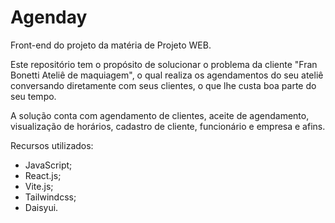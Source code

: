 # Agenday

Front-end do projeto da matéria de Projeto WEB.

Este repositório tem o propósito de solucionar o problema da cliente "Fran Bonetti Ateliê de maquiagem", o qual realiza os agendamentos do seu ateliê conversando diretamente com seus clientes, o que lhe custa boa parte do seu tempo.

A solução conta com agendamento de clientes, aceite de agendamento, visualização de horários, cadastro de cliente, funcionário e empresa e afins.

Recursos utilizados:
- JavaScript;
- React.js;
- Vite.js;
- Tailwindcss;
- Daisyui.
